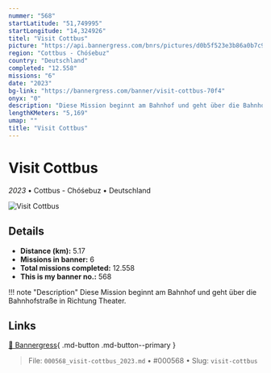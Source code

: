 ```yaml
---
nummer: "568"
startLatitude: "51,749995"
startLongitude: "14,324926"
titel: "Visit Cottbus"
picture: "https://api.bannergress.com/bnrs/pictures/d0b5f523e3b86a0b7c9c3e7e5a069b7d"
region: "Cottbus - Chóśebuz"
country: "Deutschland"
completed: "12.558"
missions: "6"
date: "2023"
bg-link: "https://bannergress.com/banner/visit-cottbus-70f4"
onyx: "0"
description: "Diese Mission beginnt am Bahnhof und geht über die Bahnhofstraße in Richtung Theater."
lengthKMeters: "5,169"
umap: ""
title: "Visit Cottbus"
---
```

# Visit Cottbus

*2023* • Cottbus - Chóśebuz • Deutschland

![Visit Cottbus](https://api.bannergress.com/bnrs/pictures/d0b5f523e3b86a0b7c9c3e7e5a069b7d)

## Details
- **Distance (km):** 5.17
- **Missions in banner:** 6
- **Total missions completed:** 12.558
- **This is my banner no.:** 568


!!! note "Description"
    Diese Mission beginnt am Bahnhof und geht über die Bahnhofstraße in Richtung Theater.



## Links
[🔗 Bannergress](https://bannergress.com/banner/visit-cottbus-70f4){ .md-button .md-button--primary }



> File: `000568_visit-cottbus_2023.md` • #000568 • Slug: `visit-cottbus`
